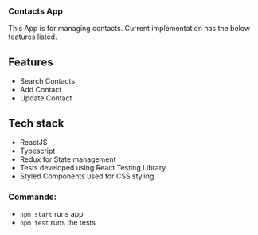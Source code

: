 ### Contacts App

This App is for managing contacts. Current implementation has the below features listed.

## Features

- Search Contacts
- Add Contact
- Update Contact

## Tech stack

- ReactJS
- Typescript
- Redux for State management
- Tests developed using React Testing Library
- Styled Components used for CSS styling

### Commands:

- `npm start` runs app
- `npm test` runs the tests

